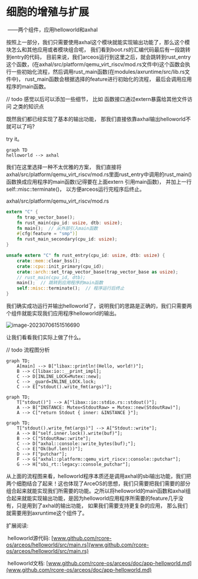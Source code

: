 # 细胞的增殖与扩展

​	——两个组件，应⽤helloworld和axhal

按照上一部分，我们只需要使用axhal这个模块就能实现输出功能了，那么这个模块怎么和其他应用或者模块组合呢， 我们看到boot.rs的汇编代码最后有一段跳转到entry的代码， 目前来说，我们arceos运行到这里之后，就会跳转到rust_entry这个函数，(在axhal/src/platform/qemu_virt_riscv/mod.rs文件中)这个函数会执行一些初始化流程，然后调用rust_main函数(在modules/axruntime/src/lib.rs文件中)， rust_main函数会根据选择的feature进行初始化的流程， 最后会调用应用程序的main函数。 

// todo 感觉以后可以添加一些细节，  比如 函数接口通过extern暴露给其他文件访问 之类的知识点

既然我们都已经实现了基本的输出功能， 那我们直接依靠axhal输出helloworld不就可以了吗? 

try it。

```mermaid
graph TD
helloworld --> axhal
```



我们在这里选择一种不太优雅的方案， 我们直接将axhal/src/platform/qemu_virt_riscv/mod.rs里面rust_entry中调用的rust_main()函数换成应用程序的main函数(记得要在上面extern 引用main函数)， 并加上一行self::misc::terminate()， 以方便arceos运行完程序后终止。

axhal/src/platform/qemu_virt_riscv/mod.rs

```rust
extern "C" {
    fn trap_vector_base();
    fn rust_main(cpu_id: usize, dtb: usize);
    fn main();  // 从外部引入main函数
    #[cfg(feature = "smp")]
    fn rust_main_secondary(cpu_id: usize);
}

unsafe extern "C" fn rust_entry(cpu_id: usize, dtb: usize) {
    crate::mem::clear_bss();
    crate::cpu::init_primary(cpu_id);
    crate::arch::set_trap_vector_base(trap_vector_base as usize);
    // rust_main(cpu_id, dtb);
    main();  // 跳转到应用程序的main函数
    self::misc::terminate();  // 程序运行后终止
}
```

我们确实成功运行并输出helloworld了，说明我们的思路是正确的，我们只需要两个组件就能实现我们应用程序helloworld的输出。

![image-20230706151516690](https://s2.loli.net/2023/07/06/3TNuBdRbEcCAevM.png)



让我们看看我们实际上做了什么。

//  todo              流程图分析



```mermaid
graph TD;
    A[main] --> B["libax::println!(Hello, world!)"];
    B --> C[libax:io::__print_impl];
    C --> D[INLINE_LOCK=Mutex::new];
    C --> _guard=INLINE_LOCK.lock;
    C --> E["stdout().write_fmt(args)"];
```

```mermaid
graph TD;
    T["stdout()"] --> A["libax::io::stdio.rs::stdout()"];
    A --> B["INSTANCE: Mutex<StdoutRaw> = Mutex::new(StdoutRaw)"];
    A --> C["return Stdout { inner: &INSTANCE }"];

```



```mermaid
graph TD;
    T["stdout().write_fmt(args)"] --> A["Stdout::write"];
    A --> B["self.inner.lock().write(buf)"];
    B --> C["StdoutRaw::write"];
    C --> D["axhal::console::write_bytes(buf);"];
    C --> E["Ok(buf.len())"];
    D --> F["putchar"];
    F --> G["axhal::platform::qemu_virt_riscv::console::putchar"];
    G --> H["sbi_rt::legacy::console_putchar"];

```



从上面的流程图来看，helloworld程序本质还是调用axhal的sbi输出功能，我们把两个细胞结合了起来！这也体现了ArceOS的思想，我们只需要把我们需要的部分组合起来就能实现我们所需要的功能。之所以将helloworld的main函数和axhal组合起来就能实现输出功能，是因为helloworld应用程序所需要的feature几乎没有，只是用到了axhal的输出功能， 如果我们需要支持更复杂的应用， 那么我们就需要用到axruntime这个组件了。

扩展阅读: 

​	helloworld源代码: [www.github.com/rcore-os/arceos/helloworld/src/main.rs](www.github.com/rcore-os/arceos/helloworld/src/main.rs)

​	helloworld文档: [www.github.com/rcore-os/arceos/doc/app-helloworld.md](www.github.com/rcore-os/arceos/doc/app-helloworld.md)

